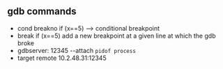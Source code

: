 ## gdb commands
 - cond breakno if (x==5)  --> conditional breakpoint
 - break if (x==5) add a new breakpoint at a given line at which the gdb broke
 - gdbserver: 12345 --attach `pidof process`
 - target remote 10.2.48.31:12345
